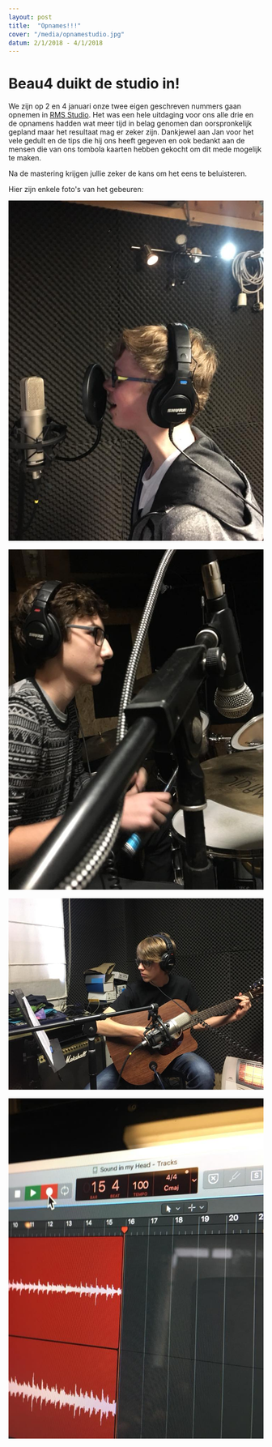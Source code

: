 ```yaml
---
layout: post
title:  "Opnames!!!"
cover: "/media/opnamestudio.jpg"
datum: 2/1/2018 - 4/1/2018
---
```


# Beau4 duikt de studio in!

We zijn op 2 en 4 januari onze twee eigen geschreven nummers gaan opnemen in [RMS Studio](http://www.rms-studios.be/).
Het was een hele uitdaging voor ons alle drie en de opnamens hadden wat meer tijd in belag genomen dan oorspronkelijk gepland maar het resultaat mag er zeker zijn.
Dankjewel aan Jan voor het vele gedult en de tips die hij ons heeft gegeven en ook bedankt aan de mensen die van ons tombola kaarten hebben gekocht om dit mede mogelijk te maken.

Na de mastering krijgen jullie zeker de kans om het eens te beluisteren.

Hier zijn enkele foto's van het gebeuren:

![Senne in de studio](/media/senne-in-studio.jpg)

![Andert in de studio](/media/andert-in-studio.jpg)

![Joren in de studio](/media/joren-in-studio.jpg)

![Tijdens de opnamens](/media/in-studio.jpg)
